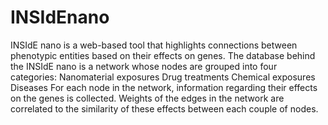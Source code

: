 # INSIdEnano
INSIdE nano is a web-based tool that highlights connections between phenotypic entities based on their effects on genes. The database behind the INSIdE nano is a network whose nodes are grouped into four categories:  Nanomaterial exposures Drug treatments Chemical exposures Diseases For each node in the network, information regarding their effects on the genes is collected. Weights of the edges in the network are correlated to the similarity of these effects between each couple of nodes.
